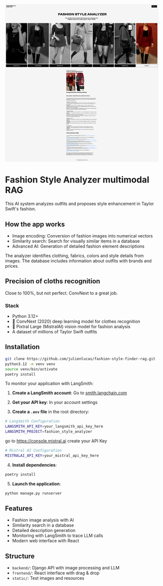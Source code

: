 ![Fashion Style Analyzer Header](header.png)

# Fashion Style Analyzer multimodal RAG

This AI system analyzes outfits and proposes style enhancement in Taylor Swift's fashion.

## How the app works
- Image encoding: Conversion of fashion images into numerical vectors
- Similarity search: Search for visually similar items in a database
- Advanced AI: Generation of detailed fashion element descriptions

The analyzer identifies clothing, fabrics, colors and style details from images. The database includes information about outfits with brands and prices.

## Precision of cloths recognition
Close to 100%, but not perfect.
ConvNext to a great job.

### Stack
- Python 3.12+
- 💎 ConvNext (2020) deep learning model for clothes recognition
- 🧠 Pixtral Large (MistralAI) vision model for fashion analysis
- A dataset of millions of Taylor Swift outfits

## Installation
```bash
git clone https://github.com/julienlucas/fashion-style-finder-rag.git
python3.12 -m venv venv
source venv/bin/activate
poetry install
```

To monitor your application with LangSmith:

1. **Create a LangSmith account**: Go to [smith.langchain.com](https://smith.langchain.com)

2. **Get your API key**: In your account settings

3. **Create a `.env` file** in the root directory:
```bash
# LangSmith Configuration
LANGSMITH_API_KEY=your_langsmith_api_key_here
LANGSMITH_PROJECT=fashion_style_analyzer
```

go to https://console.mistral.ai create your API Key
```bash
# Mistral AI Configuration
MISTRALAI_API_KEY=your_mistral_api_key_here
```

4. **Install dependencies**:
```bash
poetry install
```

5. **Launch the application**:
```bash
python manage.py runserver
```

## Features

- Fashion image analysis with AI
- Similarity search in a database
- Detailed description generation
- Monitoring with LangSmith to trace LLM calls
- Modern web interface with React

## Structure

- `backend/`: Django API with image processing and LLM
- `frontend/`: React interface with drag & drop
- `static/`: Test images and resources
